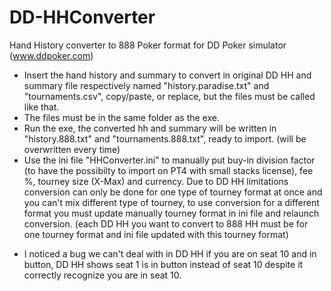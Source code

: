 # DD-HHConverter
Hand History converter to 888 Poker format for DD Poker simulator (www.ddpoker.com)


- Insert the hand history and summary to convert in original DD HH and summary file respectively named "history.paradise.txt" and "tournaments.csv", copy/paste, or replace, but the files must be called like that.
- The files must be in the same folder as the exe.
- Run the exe, the converted hh and summary will be written in "history.888.txt" and "tournaments.888.txt", ready to import. 
  (will be overwritten every time)
- Use the ini file "HHConverter.ini" to manually put buy-in division factor (to have the possibilty to import on PT4 with small stacks license), fee %, tourney size (X-Max) and currency. Due to DD HH limitations conversion can only be done for one type of tourney format at once and you can't mix different type of tourney, to use conversion for a different format you must update manually tourney format in ini file and relaunch conversion.
  (each DD HH you want to convert to 888 HH must be for one tourney format and ini file updated with this tourney format)

* I noticed a bug we can't deal with in DD HH if you are on seat 10 and in button, DD HH shows seat 1 is in button instead of seat 10 despite it correctly recognize you are in seat 10.
